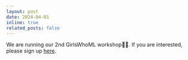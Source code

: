 ```yaml
---
layout: post
date: 2024-04-01
inline: true
related_posts: false
---
```


We are running our 2nd GirlsWhoML workshop👩‍💻. If you are interested, please sign up  <a href="https://forms.gle/q3rH5VXvn85E2SfN9">here</a>.
